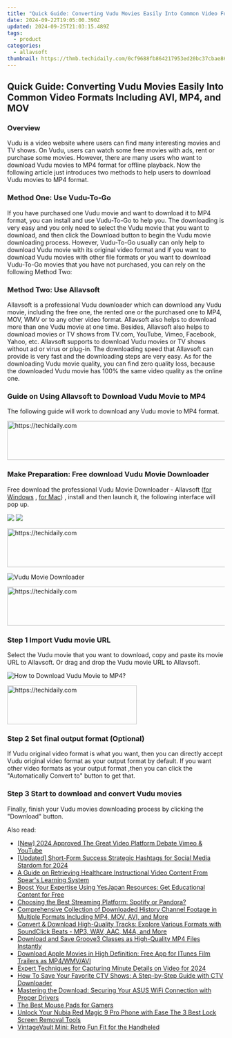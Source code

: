 ```yaml
---
title: "Quick Guide: Converting Vudu Movies Easily Into Common Video Formats Including AVI, MP4, and MOV"
date: 2024-09-22T19:05:00.390Z
updated: 2024-09-25T21:03:15.489Z
tags:
  - product
categories:
  - allavsoft
thumbnail: https://thmb.techidaily.com/0cf9688fb864217953ed20bc37cbae8628a2ed0f2334e4827cc51dbf7be6e12c.jpg
---
```


## Quick Guide: Converting Vudu Movies Easily Into Common Video Formats Including AVI, MP4, and MOV

### Overview

Vudu is a video website where users can find many interesting movies and TV shows. On Vudu, users can watch some free movies with ads, rent or purchase some movies. However, there are many users who want to download Vudu movies to MP4 format for offline playback. Now the following article just introduces two methods to help users to download Vudu movies to MP4 format.

### Method One: Use Vudu-To-Go

If you have purchased one Vudu movie and want to download it to MP4 format, you can install and use Vudu-To-Go to help you. The downloading is very easy and you only need to select the Vudu movie that you want to download, and then click the Download button to begin the Vudu movie downloading process. However, Vudu-To-Go usually can only help to download Vudu movie with its original video format and if you want to download Vudu movies with other file formats or you want to download Vudu-To-Go movies that you have not purchased, you can rely on the following Method Two:

### Method Two: Use Allavsoft

Allavsoft is a professional Vudu downloader which can download any Vudu movie, including the free one, the rented one or the purchased one to MP4, MOV, WMV or to any other video format. Allavsoft also helps to download more than one Vudu movie at one time. Besides, Allavsoft also helps to download movies or TV shows from TV.com, YouTube, Vimeo, Facebook, Yahoo, etc. Allavsoft supports to download Vudu movies or TV shows without ad or virus or plug-in. The downloading speed that Allavsoft can provide is very fast and the downloading steps are very easy. As for the downloading Vudu movie quality, you can find zero quality loss, because the downloaded Vudu movie has 100% the same video quality as the online one.

### Guide on Using Allavsoft to Download Vudu Movie to MP4

The following guide will work to download any Vudu movie to MP4 format.

<!-- affiliate ads begin -->
<a href="https://unicoeye.pxf.io/c/5597632/2134228/18498" target="_top" id="2134228">
  <img src="//a.impactradius-go.com/display-ad/18498-2134228" border="0" alt="https://techidaily.com" width="728" height="90"/>
</a>
<img height="0" width="0" src="https://unicoeye.pxf.io/i/5597632/2134228/18498" style="position:absolute;visibility:hidden;" border="0" />
<!-- affiliate ads end -->

### Make Preparation: Free download Vudu Movie Downloader

Free download the professional Vudu Movie Downloader - Allavsoft ([for Windows](https://tools.techidaily.com/allavsoft/products/) , [for Mac](https://tools.techidaily.com/allavsoft/products/)) , install and then launch it, the following interface will pop up.

[![](https://www.allavsoft.com/how-to/../images/how-to/free-download-win.jpg)](https://tools.techidaily.com/allavsoft/products/) [![](https://www.allavsoft.com/how-to/../images/how-to/free-download-mac.jpg)](https://tools.techidaily.com/allavsoft/products/)

<!-- affiliate ads begin -->
<a href="https://appsumo.8odi.net/c/5597632/2137394/7443" target="_top" id="2137394">
  <img src="//a.impactradius-go.com/display-ad/7443-2137394" border="0" alt="https://techidaily.com" width="600" height="90"/>
</a>
<img height="0" width="0" src="https://appsumo.8odi.net/i/5597632/2137394/7443" style="position:absolute;visibility:hidden;" border="0" />
<!-- affiliate ads end -->

![Vudu Movie Downloader](https://www.allavsoft.com/how-to/../images/allavsoft/screen-shot-600.jpg)

<!-- affiliate ads begin -->
<a href="https://appsumo.8odi.net/c/5597632/1062447/7443" target="_top" id="1062447">
  <img src="//a.impactradius-go.com/display-ad/7443-1062447" border="0" alt="https://techidaily.com" width="600" height="90"/>
</a>
<img height="0" width="0" src="https://appsumo.8odi.net/i/5597632/1062447/7443" style="position:absolute;visibility:hidden;" border="0" />
<!-- affiliate ads end -->

### Step 1 Import Vudu movie URL

Select the Vudu movie that you want to download, copy and paste its movie URL to Allavsoft. Or drag and drop the Vudu movie URL to Allavsoft.

![How to Download Vudu Movie to MP4?](https://www.allavsoft.com/how-to/../images/how-to/download-rtmp-video/download-rtmp-video.jpg)

<!-- affiliate ads begin -->
<a href="https://laganoo.pxf.io/c/5597632/1528685/16446" target="_top" id="1528685">
  <img src="//a.impactradius-go.com/display-ad/16446-1528685" border="0" alt="https://techidaily.com" width="300" height="90"/>
</a>
<img height="0" width="0" src="https://laganoo.pxf.io/i/5597632/1528685/16446" style="position:absolute;visibility:hidden;" border="0" />
<!-- affiliate ads end -->

### Step 2 Set final output format (Optional)

If Vudu original video format is what you want, then you can directly accept Vudu original video format as your output format by default. If you want other video formats as your output format ,then you can click the "Automatically Convert to" button to get that.

### Step 3 Start to download and convert Vudu movies

Finally, finish your Vudu movies downloading process by clicking the "Download" button.

<ins class="adsbygoogle"
     style="display:block"
     data-ad-format="autorelaxed"
     data-ad-client="ca-pub-7571918770474297"
     data-ad-slot="1223367746"></ins>

<ins class="adsbygoogle"
     style="display:block"
     data-ad-client="ca-pub-7571918770474297"
     data-ad-slot="8358498916"
     data-ad-format="auto"
     data-full-width-responsive="true"></ins>

<span class="atpl-alsoreadstyle">Also read:</span>
<div><ul>
<li><a href="https://youtube-data.techidaily.com/024-approved-the-great-video-platform-debate-vimeo-and-youtube/"><u>[New] 2024 Approved The Great Video Platform Debate Vimeo & YouTube</u></a></li>
<li><a href="https://youtube-docs.techidaily.com/ed-short-form-success-strategic-hashtags-for-social-media-stardom-for-2024/"><u>[Updated] Short-Form Success Strategic Hashtags for Social Media Stardom for 2024</u></a></li>
<li><a href="https://win-hacks.techidaily.com/a-guide-on-retrieving-healthcare-instructional-video-content-from-spears-learning-system/"><u>A Guide on Retrieving Healthcare Instructional Video Content From Spear's Learning System</u></a></li>
<li><a href="https://win-hacks.techidaily.com/boost-your-expertise-using-yesjapan-resources-get-educational-content-for-free/"><u>Boost Your Expertise Using YesJapan Resources: Get Educational Content for Free</u></a></li>
<li><a href="https://win-hacks.techidaily.com/choosing-the-best-streaming-platform-spotify-or-pandora/"><u>Choosing the Best Streaming Platform: Spotify or Pandora?</u></a></li>
<li><a href="https://win-hacks.techidaily.com/comprehensive-collection-of-downloaded-history-channel-footage-in-multiple-formats-including-mp4-mov-avi-and-more/"><u>Comprehensive Collection of Downloaded History Channel Footage in Multiple Formats Including MP4, MOV, AVI, and More</u></a></li>
<li><a href="https://win-hacks.techidaily.com/convert-and-download-high-quality-tracks-explore-various-formats-with-soundclick-beats-mp3-wav-aac-m4a-and-more/"><u>Convert & Download High-Quality Tracks: Explore Various Formats with SoundClick Beats - MP3, WAV, AAC, M4A, and More</u></a></li>
<li><a href="https://win-hacks.techidaily.com/download-and-save-groove3-classes-as-high-quality-mp4-files-instantly/"><u>Download and Save Groove3 Classes as High-Quality MP4 Files Instantly</u></a></li>
<li><a href="https://win-hacks.techidaily.com/download-apple-movies-in-high-definition-free-app-for-itunes-film-trailers-as-mp4wmvavi/"><u>Download Apple Movies in High Definition: Free App for ITunes Film Trailers as MP4/WMV/AVI</u></a></li>
<li><a href="https://some-techniques.techidaily.com/expert-techniques-for-capturing-minute-details-on-video-for-2024/"><u>Expert Techniques for Capturing Minute Details on Video for 2024</u></a></li>
<li><a href="https://win-popular.techidaily.com/how-to-save-your-favorite-ctv-shows-a-step-by-step-guide-with-ctv-downloader/"><u>How To Save Your Favorite CTV Shows: A Step-by-Step Guide with CTV Downloader</u></a></li>
<li><a href="https://driver-download.techidaily.com/mastering-the-download-securing-your-asus-wifi-connection-with-proper-drivers/"><u>Mastering the Download: Securing Your ASUS WiFi Connection with Proper Drivers</u></a></li>
<li><a href="https://games-able.techidaily.com/the-best-mouse-pads-for-gamers/"><u>The Best Mouse Pads for Gamers</u></a></li>
<li><a href="https://easy-unlock-android.techidaily.com/unlock-your-nubia-red-magic-9-pro-phone-with-ease-the-3-best-lock-screen-removal-tools-by-drfone-android/"><u>Unlock Your Nubia Red Magic 9 Pro Phone with Ease The 3 Best Lock Screen Removal Tools</u></a></li>
<li><a href="https://games-able.techidaily.com/vintagevault-mini-retro-fun-fit-for-the-handheled/"><u>VintageVault Mini: Retro Fun Fit for the Handheled</u></a></li>
</ul></div>

